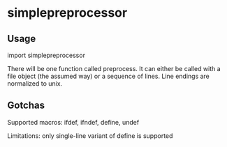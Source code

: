 # simplepreprocessor

Usage
---------

import simplepreprocessor

There will be one function called preprocess. It can either be called with a file object (the assumed way) or a sequence
of lines. Line endings are normalized to unix.


Gotchas
---------

Supported macros: ifdef, ifndef, define, undef

Limitations: only single-line variant of define is supported
